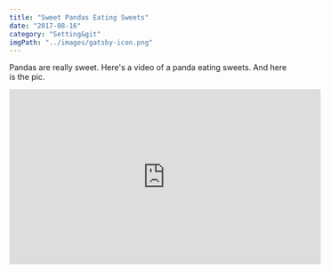 ```yaml
---
title: "Sweet Pandas Eating Sweets"
date: "2017-08-16"
category: "Setting&git"
imgPath: "../images/gatsby-icon.png"
---
```

Pandas are really sweet.
Here's a video of a panda eating sweets.
And here is the pic.

<iframe width="560" height="315" src="https://www.youtube.com/embed/4n0xNbfJLR8" frameborder="0" allowfullscreen></iframe>
